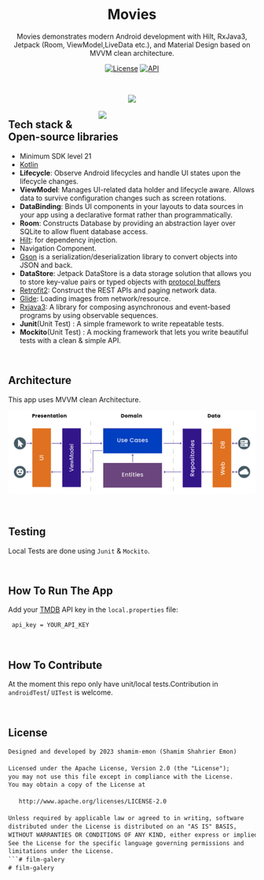 <h1 align="center">Movies</h1>
<p align="center">  
 Movies demonstrates modern Android development with Hilt, RxJava3, Jetpack (Room, ViewModel,LiveData etc.), and Material Design based on MVVM clean architecture.
</p>
<p align="center">
  <a href="https://opensource.org/licenses/Apache-2.0"><img alt="License" src="https://img.shields.io/badge/License-Apache%202.0-blue.svg"/></a>
  <a href="https://android-arsenal.com/api?level=21"><img alt="API" src="https://img.shields.io/badge/API-21%2B-brightgreen.svg?style=flat"/></a></p>
<br/>

<p align="center">
<img src="/previews/screenshots.png"/>
</p>

<p align="center">
<img src="/previews/preview.gif" align="right" width="320" />
</p>

## Tech stack & Open-source libraries
- Minimum SDK level 21
- [Kotlin](https://kotlinlang.org/)
- <b>Lifecycle</b>: Observe Android lifecycles and handle UI states upon the lifecycle changes.
- <b>ViewModel</b>: Manages UI-related data holder and lifecycle aware. Allows data to survive configuration changes such as screen rotations.
- <b>DataBinding</b>: Binds UI components in your layouts to data sources in your app using a declarative format rather than programmatically.
- <b>Room</b>: Constructs Database by providing an abstraction layer over SQLite to allow fluent database access.
- [Hilt](https://dagger.dev/hilt/): for dependency injection.
- Navigation Component.
- [Gson](https://github.com/google/gson) is a serialization/deserialization library to convert objects into JSON and back.
- <b>DataStore</b>: Jetpack DataStore is a data storage solution that allows you to store key-value pairs or typed objects with [protocol buffers](https://developers.google.com/protocol-buffers)
- [Retrofit2](https://github.com/square/retrofit): Construct the REST APIs and paging network data.
- [Glide](https://github.com/bumptech/glide): Loading images from network/resource.
- [Rxjava3](https://github.com/ReactiveX/RxJava): A library for composing asynchronous and event-based programs by using observable sequences.
- <b>Junit</b>(Unit Test) : A simple framework to write repeatable tests.
- <b>Mockito</b>(Unit Test) : A mocking framework that lets you write beautiful tests with a clean & simple API.

<br/>

## Architecture
This app uses MVVM clean Architecture.
<p align="center">
<img src="/previews/architecture.png"/>
</p>

<br/>

## Testing
Local Tests are done using `Junit` & `Mockito`.

<br/>

## How To Run The App
Add your [TMDB](https://www.themoviedb.org/) API key in the `local.properties` file:

```xml
 api_key = YOUR_API_KEY 
 ```

<br/>

## How To Contribute
 At the moment this repo only have unit/local tests.Contribution in `androidTest`/ `UITest` is welcome.

<br/>

## License
```xml
Designed and developed by 2023 shamim-emon (Shamim Shahrier Emon)

Licensed under the Apache License, Version 2.0 (the "License");
you may not use this file except in compliance with the License.
You may obtain a copy of the License at

   http://www.apache.org/licenses/LICENSE-2.0

Unless required by applicable law or agreed to in writing, software
distributed under the License is distributed on an "AS IS" BASIS,
WITHOUT WARRANTIES OR CONDITIONS OF ANY KIND, either express or implied.
See the License for the specific language governing permissions and
limitations under the License.
```# film-galery
# film-galery
